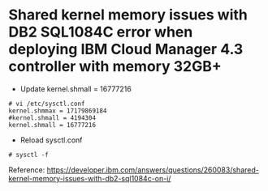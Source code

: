# Shared kernel memory issues with DB2 SQL1084C error when deploying IBM Cloud Manager 4.3 controller with memory 32GB+ 
* Update kernel.shmall = 16777216
```
# vi /etc/sysctl.conf
kernel.shmmax = 17179869184
#kernel.shmall = 4194304
kernel.shmall = 16777216
```
* Reload sysctl.conf
```
# sysctl -f
```

Reference: https://developer.ibm.com/answers/questions/260083/shared-kernel-memory-issues-with-db2-sql1084c-on-i/
